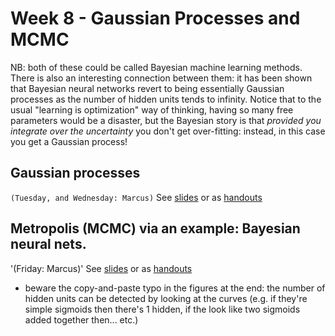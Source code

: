 # Week 8 - Gaussian Processes and MCMC

NB: both of these could be called Bayesian machine learning methods. There is also an interesting connection between them: it has been shown that Bayesian neural networks revert to being essentially Gaussian processes as the number of hidden units tends to infinity. Notice that to the usual "learning is optimization" way of thinking, having so many free parameters would be a disaster, but the Bayesian story is that _provided you integrate over the uncertainty_ you don't get over-fitting: instead, in this case you get a Gaussian process!

## Gaussian processes 
`(Tuesday, and Wednesday: Marcus)`
See [slides](Gaussian_Process_slides.pdf) or as [handouts](Gaussian_Process_handouts.pdf)


## Metropolis (MCMC) via an example: Bayesian neural nets.
'(Friday: Marcus)'
See [slides](Metropolis_slides.pdf) or as [handouts](Metropolis_handouts.pdf)
* beware the copy-and-paste typo in the figures at the end: the number of hidden units can be detected by looking at the curves (e.g. if they're simple sigmoids then there's 1 hidden, if the look like two sigmoids added together then... etc.)
